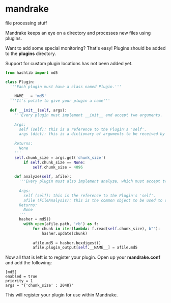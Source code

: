 # mandrake
file processing stuff

Mandrake keeps an eye on a directory and processes new files using plugins.

Want to add some special monitoring? That's easy! Plugins should be added to the **plugins** directory.

Support for custom plugin locations has not been added yet.

```python
from hashlib import md5

class Plugin:
  '''Each plugin must have a class named Plugin.'''
  
  __NAME__ = 'md5'
  '''It's polite to give your plugin a name'''
  
  def __init__(self, args):
    '''Every plugin must implement __init__ and accept two arguments.
    
    Args:
      self (self): this is a reference to the Plugin's 'self'.
      args (dict): this is a dictionary of arguments to be received by the plugin.
      
    Returns:
      None
    '''
    self.chunk_size = args.get('chunk_size')
		if self.chunk_size == None:
			self.chunk_size = 4096
	
	def analyze(self, afile):
	  '''Every plugin must also implement analyze, which must accept two arguments.
	  
	  Args:
	    self (self): this is the reference to the Plugin's 'self'.
	    afile (FileAnalysis): this is the common object to be used to store analysis information.
	  Returns:
	    None
	  '''
	  hasher = md5()
  		with open(afile.path, 'rb') as f:
  			for chunk in iter(lambda: f.read(self.chunk_size), b""):
  				hasher.update(chunk)
  
  			afile.md5 = hasher.hexdigest()
  			afile.plugin_output[self.__NAME__] = afile.md5
```

Now all that is left is to register your plugin. Open up your **mandrake.conf** and add the following:

```
[md5]
enabled = true
priority = 1
args = "{'chunk_size' : 2048}"
```

This will register your plugin for use within Mandrake.
